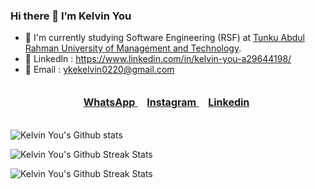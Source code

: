 ### Hi there 👋 I’m Kelvin You

- 🌱 I'm currently studying Software Engineering (RSF) at <a href="https://www.tarc.edu.my/" target="_blank">Tunku Abdul Rahman University of Management and Technology<a/>.
- :link: Linkedln : <a href="https://www.linkedin.com/in/kelvin-you-a29644198/" target="_blank">https://www.linkedin.com/in/kelvin-you-a29644198/</a>
- :e-mail: Email : <a href="mailto:ykekelvin0220@gmail.com" target="_blank">ykekelvin0220@gmail.com</a> 

<link rel="stylesheet" href="https://use.fontawesome.com/releases/v5.15.3/css/all.css" crossorigin="anonymous">

<div style="text-align: center; padding: 20px 0">
  <a href="https://api.whatsapp.com/send?phone=60183732752" target="_blank" style="margin-right: 10px;">
    <i class="fab fa-whatsapp fa-2x" style="color: #25D366; vertical-align: middle;"></i>
    <span style="font-size: 16px; font-weight: bold; margin-left: 5px;">WhatsApp</span>
  </a>
  <a href="https://www.instagram.com/kelvinyou0220/" target="_blank" style="margin-right: 10px;">
    <i class="fab fa-instagram fa-2x" style="color: #E1306C; vertical-align: middle;"></i>
    <span style="font-size: 16px; font-weight: bold; margin-left: 5px;">Instagram</span>
  </a>
  <a href="https://www.linkedin.com/in/kelvin-you-a29644198/" target="_blank" style="margin-right: 10px;">
    <i class="fab fa-linkedin fa-2x" style="color: #1877F2; vertical-align: middle;"></i>
    <span style="
      font-size: 16px; 
      font-weight: bold; 
      margin-left: 5px;
    ">
    Linkedin
    </span>
  </a>
</div>

  
![Kelvin You's Github stats](https://github-readme-stats.vercel.app/api?username=KelvinYou&count_private=true&show_icons=true&theme=dark&hide=issues)
  
![Kelvin You's Github Streak Stats](https://github-readme-streak-stats.herokuapp.com/?user=KelvinYou&theme=dark&hide_border=false)

![Kelvin You's Github Streak Stats](https://github-readme-stats.vercel.app/api/top-langs/?username=KelvinYou&layout=compact&theme=dark&langs_count=10)

<!--
**KelvinYou/KelvinYou** is a ✨ _special_ ✨ repository because its `README.md` (this file) appears on your GitHub profile.

Here are some ideas to get you started:

- 🔭 I’m currently working on ...
- 🌱 I’m currently learning ...
- 👯 I’m looking to collaborate on ...
- 🤔 I’m looking for help with ...
- 💬 Ask me about ...
- 📫 How to reach me: ...
- 😄 Pronouns: ...
- ⚡ Fun fact: ...
-->
